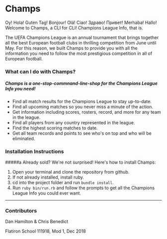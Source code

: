 # Champs

Oy! Hola! Guten Tag! Bonjour! Olá! Ciao! Здраво! Привет! Merhaba! Hallo! Welcome to Champs, a CLI for CLI! Champions League Info, that is.

The UEFA Champions League is an annual tournament that brings together all the best European football clubs in thrilling competition from June until May.  For this reason, we built Champs to provide you with all the information you need to follow the most prestigious competition in all of European football.

### What can I do with Champs?

##### Champs is a one-stop-commnand-line-shop for the Champions League Info you need!

* Find all match results for the Champions League to stay up-to-date.
* Find all upcoming matches so you never miss a minute of the action.
* Get information including scores, rosters, record, and more for any team in the league.
* Find all players from any country represented in the league.
* Find the highest scoring matches to date.  
* Get all team records and points to see who's on top and who will be eliminated.

### Installation Instructions

#####a Already sold? We're not surprised! Here's how to install Champs:

1. Open your terminal and clone the repository from github.
2. If not already installed, install ruby.
3. cd into the project folder and run `bundle install`.
4. Run `ruby bin/run.rb` and follow the prompts to get all the Champions League Info you could ever want.


---
### Contributors
Dan Hamilton & Chris Benedict

Flatiron School 111918, Mod 1, Dec 2018
